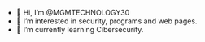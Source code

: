 - 👋 Hi, I’m @MGMTECHNOLOGY30
- 👀 I’m interested in security, programs and web pages.
- 🌱 I’m currently learning Cibersecurity.

<!---
MGMTECHNOLOGY30/MGMTECHNOLOGY30 is a ✨ special ✨ repository because its `README.md` (this file) appears on your GitHub profile.
You can click the Preview link to take a look at your changes.
--->
